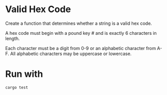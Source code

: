 # Valid Hex Code

Create a function that determines whether a string is a valid hex code.

A hex code must begin with a pound key # and is exactly 6 characters in length.

Each character must be a digit from 0-9 or an alphabetic character from A-F. All alphabetic characters may be uppercase or lowercase.

# Run with
`cargo test`
